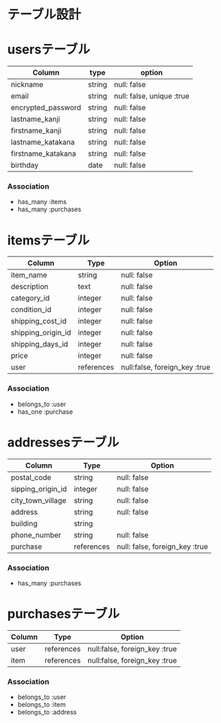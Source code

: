 # テーブル設計

# usersテーブル

| Column             | type          | option
| ------------------ | ------------- | ------------------------- |
| nickname           | string        | null: false               |
| email              | string        | null: false, unique :true |
| encrypted_password | string        | null: false               |
| lastname_kanji     | string        | null: false               |
| firstname_kanji    | string        | null: false               |
| lastname_katakana  | string        | null: false               |
| firstname_katakana | string        | null: false               |
| birthday           | date          | null: false               |


### Association

- has_many :items
- has_many :purchases


# itemsテーブル

| Column             | Type          | Option                        |
| ------------------ | ------------- | ----------------------------- |
| item_name          | string        | null: false                   |
| description        | text          | null: false                   |
| category_id        | integer       | null: false                   |
| condition_id       | integer       | null: false                   |
| shipping_cost_id   | integer       | null: false                   |
| shipping_origin_id | integer       | null: false                   |
| shipping_days_id   | integer       | null: false                   |
| price              | integer       | null: false                   |
| user               | references    | null:false, foreign_key :true |

### Association

- belongs_to :user
- has_one :purchase


# addressesテーブル

| Column            | Type    | Option                            |
| ----------------- | ------- | --------------------------------- |
| postal_code       | string  | null: false                       |
| sipping_origin_id | integer | null: false                       |
| city_town_village | string  | null: false                       |
| address           | string  | null: false                       |
| building          | string  |                                   |
| phone_number      | string  | null: false                       |
| purchase          | references | null: false, foreign_key :true |

### Association

- has_many :purchases


# purchasesテーブル

| Column  | Type       | Option                        |
|-------- | ---------- | ----------------------------- |
| user    | references | null:false, foreign_key :true |
| item    | references | null:false, foreign_key :true |

### Association

- belongs_to :user
- belongs_to :item
- belongs_to :address
